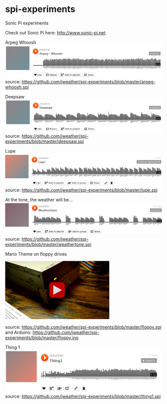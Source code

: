 spi-experiments
===============

Sonic Pi experiments

Check out Sonic Pi here: http://www.sonic-pi.net

Arpeg Whoosh
<a href="https://soundcloud.com/jweather/arpeg-whoosh"><img src="https://raw.githubusercontent.com/jweather/spi-experiments/master/arpeg-whoosh.png"></a>
source: https://github.com/jweather/spi-experiments/blob/master/arpeg-whoosh.spi

Deepsaw
<a href="https://soundcloud.com/jweather/deepsaw"><img src="https://raw.githubusercontent.com/jweather/spi-experiments/master/deepsaw.png"></a>
source: https://github.com/jweather/spi-experiments/blob/master/deepsaw.spi

Lupe
<a href="https://soundcloud.com/jweather/lupe"><img src="https://raw.githubusercontent.com/jweather/spi-experiments/master/lupe.png"></a>
source: https://github.com/jweather/spi-experiments/blob/master/lupe.spi

At the tone, the weather will be...
<a href="https://soundcloud.com/jweather/weathertone"><img src="https://raw.githubusercontent.com/jweather/spi-experiments/master/weathertone.png"></a>
source: https://github.com/jweather/spi-experiments/blob/master/weathertone.spi

Mario Theme on floppy drives

<a href="https://youtube.com/watch?v=VTq0CR2vYZc"><img src="https://raw.githubusercontent.com/jweather/spi-experiments/master/floppy.png"></a>

source: https://github.com/jweather/spi-experiments/blob/master/floppy.spi
and Arduino: https://github.com/jweather/spi-experiments/blob/master/floppy.ino


Thing 1
<a href="https://soundcloud.com/jweather/thing1"><img src="https://raw.githubusercontent.com/jweather/spi-experiments/master/thing1.png"></a>
source: https://github.com/jweather/spi-experiments/blob/master/thing1.spi
